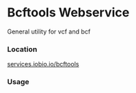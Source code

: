 # Bcftools Webservice
General utility for vcf and bcf

### Location
[services.iobio.io/bcftools](http://services.iobio.io/bcftools)

### Usage
